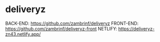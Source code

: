 # deliveryz
BACK-END: https://github.com/zambrinf/deliveryz
FRONT-END: https://github.com/zambrinf/deliveryz-front
NETLIFY: https://deliveryz-zn43.netlify.app/
